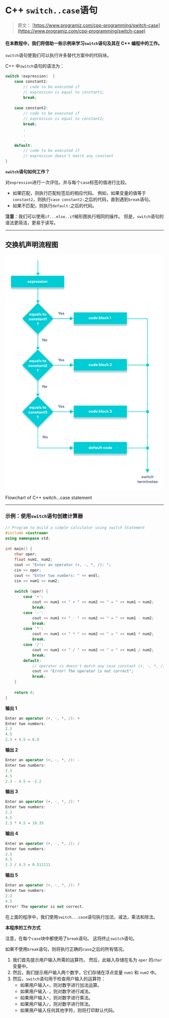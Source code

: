 # C++ `switch..case`语句

> 原文： [https://www.programiz.com/cpp-programming/switch-case](https://www.programiz.com/cpp-programming/switch-case)

#### 在本教程中，我们将借助一些示例来学习`switch`语句及其在 C++ 编程中的工作。

`switch`语句使我们可以执行许多替代方案中的代码块。

C++ 中`switch`语句的语法为：

```cpp
switch (expression)  {
    case constant1:
        // code to be executed if 
        // expression is equal to constant1;
        break;

    case constant2:
        // code to be executed if
        // expression is equal to constant2;
        break;
        .
        .
        .
    default:
        // code to be executed if
        // expression doesn't match any constant
}
```

**`switch`语句如何工作？**

对`expression`进行一次评估，并与每个`case`标签的值进行比较。

*   如果匹配，则执行匹配标签后的相应代码。 例如，如果变量的值等于`constant2`，则执行`case constant2:`之后的代码，直到遇到`break`语句。
*   如果不匹配，则执行`default:`之后的代码。

**注意**：我们可以使用`if...else..if`梯形图执行相同的操作。 但是，`switch`语句的语法更简洁，更易于读写。

* * *

## 交换机声明流程图

![C++ switch...case flowchart](img/394d223fd3f50f1a69b47f08328673bd.png "C++ switch...case flowchart")

Flowchart of C++ switch...case statement



* * *

### 示例：使用`switch`语句创建计算器

```cpp
// Program to build a simple calculator using switch Statement
#include <iostream>
using namespace std;

int main() {
    char oper;
    float num1, num2;
    cout << "Enter an operator (+, -, *, /): ";
    cin >> oper;
    cout << "Enter two numbers: " << endl;
    cin >> num1 >> num2;

    switch (oper) {
        case '+':
            cout << num1 << " + " << num2 << " = " << num1 + num2;
            break;
        case '-':
            cout << num1 << " - " << num2 << " = " << num1 - num2;
            break;
        case '*':
            cout << num1 << " * " << num2 << " = " << num1 * num2;
            break;
        case '/':
            cout << num1 << " / " << num2 << " = " << num1 / num2;
            break;
        default:
            // operator is doesn't match any case constant (+, -, *, /)
            cout << "Error! The operator is not correct";
            break;
    }

    return 0;
}
```

**输出 1**

```cpp
Enter an operator (+, -, *, /): +
Enter two numbers: 
2.3
4.5
2.3 + 4.5 = 6.8
```

**输出 2**

```cpp
Enter an operator (+, -, *, /): -
Enter two numbers: 
2.3
4.5
2.3 - 4.5 = -2.2
```

**输出 3**

```cpp
Enter an operator (+, -, *, /): *
Enter two numbers: 
2.3
4.5
2.3 * 4.5 = 10.35
```

**输出 4**

```cpp
Enter an operator (+, -, *, /): /
Enter two numbers: 
2.3
4.5
2.3 / 4.5 = 0.511111
```

**输出 5**

```cpp
Enter an operator (+, -, *, /): ?
Enter two numbers: 
2.3
4.5
Error! The operator is not correct.
```

在上面的程序中，我们使用`switch...case`语句执行加法，减法，乘法和除法。

**本程序的工作方式**

注意，在每个`case`块中都使用了`break`语句。 这将终止`switch`语句。

如果不使用`break`语句，则将执行正确的`case`之后的所有情况。

1.  我们首先提示用户输入所需的运算符。 然后，此输入存储在名为 `oper` 的`char`变量中。
2.  然后，我们提示用户输入两个数字，它们存储在浮点变量 `num1` 和 `num2` 中。
3.  然后，`switch`语句用于检查用户输入的运算符：
    *   如果用户输入`+`，则对数字进行加法运算。
    *   如果用户输入`-`，则对数字进行减法。
    *   如果用户输入`*`，则对数字进行乘法。
    *   如果用户输入`/`，则对数字进行除法。
    *   如果用户输入任何其他字符，则将打印默认代码。